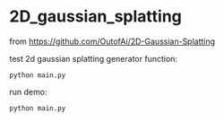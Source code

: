 # 2D_gaussian_splatting

from https://github.com/OutofAi/2D-Gaussian-Splatting

test 2d gaussian splatting generator function:

```python main.py```

run demo:

```python main.py```